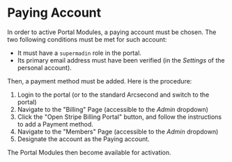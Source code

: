 # Paying Account

In order to active Portal Modules, a paying account must be chosen. The two following conditions must be met for such
account:

- It must have a `supermadin` role in the portal.
- Its primary email address must have been verified (in the *Settings* of the personal account).

Then, a payment method must be added. Here is the procedure:

1. Login to the portal (or to the standard Arcsecond and switch to the portal)
2. Navigate to the "Billing" Page (accessible to the *Admin* dropdown)
3. Click the "Open Stripe Billing Portal" button, and follow the instructions to add a Payment method.
4. Navigate to the "Members" Page (accessible to the *Admin* dropdown)
5. Designate the account as the Paying account.

The Portal Modules then become available for activation.

